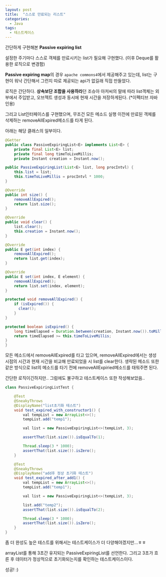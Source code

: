 ```yaml
---
layout: post
title:  "스스로 만료되는 리스트"
categories:
  - Java
tags:
  - 테스트케이스
---
```

간단하게 구현해본 **Passive expiring list** 

설정한 주기마다 스스로 객체를 만료시키는 list가 필요해 구현했다. (이후 Deque를 활용한 로직으로 변경함)

**Passive expiring map**의 경우 `apache commons4`에서 제공해주고 있는데, list는 구현이 워낙 간단해서 그런지 따로 제공되는 api가 없길래 직접 만들었다.

로직은 간단하다.
**상속보단 조합을 사용하라**던 조슈아 아저씨의 말에 따라 list객체는 외부에서 주입받고, 오브젝트 생성과 동시에 현재 시간을 저장하게된다.
(*이펙티브 자바 인용)

그리고 List인터페이스를 구현했으며, 무조건 모든 메소드 실행 이전에 만료된 객체를 삭제하는 removeAllExpired메소드를 타게 된다.

아래는 해당 클래스의 일부이다.

```java
@Getter
public class PassiveExpiringList<E> implements List<E> {
    private final List<E> list;
    private final long timeToLiveMillis;
    private Instant creation = Instant.now();

public PassiveExpiringList(List<E> list, long procIntvl) {
    this.list = list;
    this.timeToLiveMillis = procIntvl * 1000;
}

@Override
public int size() {
    removeAllExpired();
    return list.size();
}

@Override
public void clear() {
    list.clear();
    this.creation = Instant.now();
}

@Override
public E get(int index) {
    removeAllExpired();
    return list.get(index);
}

@Override
public E set(int index, E element) {
    removeAllExpired();
    return list.set(index, element);
}

protected void removeAllExpired() {
    if (isExpired()) {
      clear();
    }
}

protected boolean isExpired() {
    long timeElapsed = Duration.between(creation, Instant.now()).toMillis();
    return timeElapsed >= this.timeToLiveMillis;
}
}
```

모든 메소드에서 removeAllExpired를 타고 있으며, removeAllExpired에서는 생성 시점의 시간과 현재 시간을 비교해 만료되었을 시 list를 clear한다.
생략된 메소드 또한 같은 방식으로 list의 메소드를 타기 전에 removeAllExpiried메소드를 태워주면 된다.

간단한 로직이긴하지만.. 그럼에도 불구하고 테스트케이스 또한 작성해보았음..

```java
class PassiveExpiringListTest {

	@Test
	@SneakyThrows
	@DisplayName("list초기화 테스트")
	void test_expired_with_constructor1() {
		val tempList = new ArrayList<>();
		tempList.add("temp1");

		val list = new PassiveExpiringList<>(tempList, 3);

		assertThat(list.size()).isEqualTo(1);

		Thread.sleep(3 * 1000);
		assertThat(list.size()).isZero();
	}

	@Test
	@SneakyThrows
	@DisplayName("add후 정상 초기화 테스트")
	void test_expired_after_add1() {
		val tempList = new ArrayList<>();
		tempList.add("temp1");

		val list = new PassiveExpiringList<>(tempList, 3);

		list.add("temp2");
		assertThat(list.size()).isEqualTo(2);

		Thread.sleep(3 * 1000);
		assertThat(list.size()).isZero();
	}
}
```

좀 더 완성도 높은 테스트를 위해서는 테스트케이스가 더 다양해야겠지만...ㅎㅎ

arrayList를 통해 3초간 유지되는 PassiveExpiringList를 선언한다. 그리고 3초가 흐른 후 데이터가 정상적으로 초기화되는지를 확인하는 테스트케이스이다.


성공! :)
